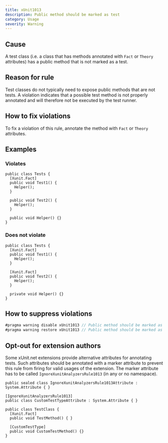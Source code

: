 ```yaml
---
title: xUnit1013
description: Public method should be marked as test
category: Usage
severity: Warning
---
```


## Cause

A test class (i.e. a class that has methods annotated with `Fact` or `Theory` attributes) has a public method that is not marked as a test.

## Reason for rule

Test classes do not typically need to expose public methods that are not tests. A violation indicates that a possible test method is not properly annotated and will therefore not be executed by the test runner.

## How to fix violations

To fix a violation of this rule, annotate the method with `Fact` or `Theory` attributes.

## Examples

### Violates

```
public class Tests {
  [Xunit.Fact]
  public void Test1() {
    Helper();
  }

  public void Test2() {
    Helper();
  }

  public void Helper() {}
}
```

### Does not violate

```
public class Tests {
  [Xunit.Fact]
  public void Test1() {
    Helper();
  }

  [Xunit.Fact]
  public void Test2() {
    Helper();
  }

  private void Helper() {}
}
```

## How to suppress violations

```csharp
#pragma warning disable xUnit1013 // Public method should be marked as test
#pragma warning restore xUnit1013 // Public method should be marked as test
```

## Opt-out for extension authors

Some xUnit.net extensions provide alternative attributes for annotating tests. Such attributes should be annotated with a marker attribute to prevent this rule from firing for valid usages of the extension. The marker attribute has to be called `IgnoreXunitAnalyzersRule1013` (in any or no namespace).

```
public sealed class IgnoreXunitAnalyzersRule1013Attribute : System.Attribute { }

[IgnoreXunitAnalyzersRule1013]
public class CustomTestTypeAttribute : System.Attribute { }

public class TestClass {
  [Xunit.Fact]
  public void TestMethod() { }
  
  [CustomTestType]
  public void CustomTestMethod() {}
}
```
```
